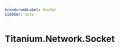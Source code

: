 ```yaml
---
breadcrumbLabel: Socket
sidebar: auto
---
```


# Titanium.Network.Socket

<ProxySummary/>

<ApiDocs/>
